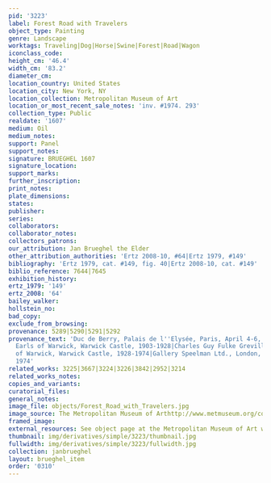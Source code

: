 ```yaml
---
pid: '3223'
label: Forest Road with Travelers
object_type: Painting
genre: Landscape
worktags: Traveling|Dog|Horse|Swine|Forest|Road|Wagon
iconclass_code:
height_cm: '46.4'
width_cm: '83.2'
diameter_cm:
location_country: United States
location_city: New York, NY
location_collection: Metropolitan Museum of Art
location_or_most_recent_sale_notes: 'inv. #1974. 293'
collection_type: Public
realdate: '1607'
medium: Oil
medium_notes:
support: Panel
support_notes:
signature: BRUEGHEL 1607
signature_location:
support_marks:
further_inscription:
print_notes:
plate_dimensions:
states:
publisher:
series:
collaborators:
collaborator_notes:
collectors_patrons:
our_attribution: Jan Brueghel the Elder
other_attribution_authorities: 'Ertz 2008-10, #64|Ertz 1979, #149'
bibliography: 'Ertz 1979, cat. #149, fig. 40|Ertz 2008-10, cat. #149'
biblio_reference: 7644|7645
exhibition_history:
ertz_1979: '149'
ertz_2008: '64'
bailey_walker:
hollstein_no:
bad_copy:
exclude_from_browsing:
provenance: 5289|5290|5291|5292
provenance_text: 'Duc de Berry, Palais de l''Elysée, Paris, April 4-6, 1837, #95|The
  Earls of Warwick, Warwick Castle, 1903-1928|Charles Guy Fulke Greville, 7th Earl
  of Warwick, Warwick Castle, 1928-1974|Gallery Speelman Ltd., London, sold to Museum,
  1974'
related_works: 3225|3667|3224|3226|3842|2952|3214
related_works_notes:
copies_and_variants:
curatorial_files:
general_notes:
image_file: objects/Forest_Road_with_Travelers.jpg
image_source: The Metropolitan Museum of Arthttp://www.metmuseum.org/collection/the-collection-online/search/435810
framed_image:
external_resources: See object page at the Metropolitan Museum of Art websitehttp://www.metmuseum.org/collection/the-collection-online/search/435810
thumbnail: img/derivatives/simple/3223/thumbnail.jpg
fullwidth: img/derivatives/simple/3223/fullwidth.jpg
collection: janbrueghel
layout: brueghel_item
order: '0310'
---
```


